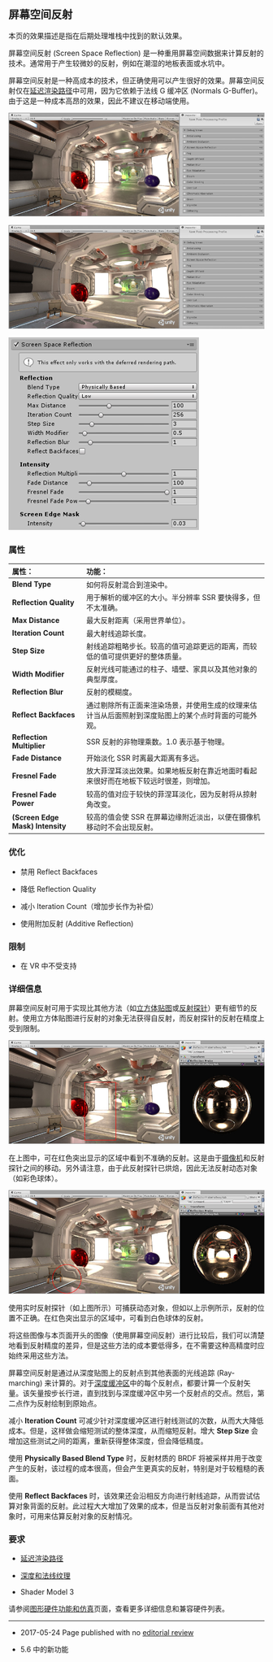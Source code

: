 ## 屏幕空间反射

本页的效果描述是指在后期处理堆栈中找到的默认效果。

屏幕空间反射 (Screen Space Reflection) 是一种重用屏幕空间数据来计算反射的技术。通常用于产生较微妙的反射，例如在潮湿的地板表面或水坑中。

屏幕空间反射是一种高成本的技术，但正确使用可以产生很好的效果。屏幕空间反射仅在[延迟渲染路径](RenderTech-DeferredShading.html)中可用，因为它依赖于法线 G 缓冲区 (Normals G-Buffer)。由于这是一种成本高昂的效果，因此不建议在移动端使用。

![应用屏幕空间反射 (Screen Space Reflection) 后的场景](../uploads/Main/PostProcessing-ScreenSpaceReflection-0.jpg)

![未应用反射的场景](../uploads/Main/PostProcessing-ScreenSpaceReflection-1.jpg)

![Screen Space Reflection 的 UI](../uploads/Main/PostProcessing-ScreenSpaceReflection-2.png)

### 属性

| __属性：__| __功能：__ |
|:---|:---| 
| __Blend Type__| 如何将反射混合到渲染中。 |
| __Reflection Quality__| 用于解析的缓冲区的大小。半分辨率 SSR 要快得多，但不太准确。 |
| __Max Distance__| 最大反射距离（采用世界单位）。 |
| __Iteration Count__| 最大射线追踪长度。 |
| __Step Size__| 射线追踪粗略步长。较高的值可追踪更远的距离，而较低的值可提供更好的整体质量。 |
| __Width Modifier__| 反射光线可能通过的柱子、墙壁、家具以及其他对象的典型厚度。 |
| __Reflection Blur__| 反射的模糊度。 |
| __Reflect Backfaces__| 通过剔除所有正面来渲染场景，并使用生成的纹理来估计当从后面照射到深度贴图上的某个点时背面的可能外观。  |
| __Reflection Multiplier__| SSR 反射的非物理乘数。1.0 表示基于物理。 |
| __Fade Distance__| 开始淡化 SSR 时离最大距离有多远。 |
| __Fresnel Fade__| 放大菲涅耳淡出效果。如果地板反射在靠近地面时看起来很好而在地板下较远时很差，则增加。 |
| __Fresnel Fade Power__| 较高的值对应于较快的菲涅耳淡化，因为反射将从掠射角改变。 |
| __(Screen Edge Mask) Intensity__| 较高的值会使 SSR 在屏幕边缘附近淡出，以便在摄像机移动时不会出现反射。 |

### 优化

* 禁用 Reflect Backfaces

* 降低 Reflection Quality

* 减小 Iteration Count（增加步长作为补偿）

* 使用附加反射 (Additive Reflection)

### 限制

* 在 VR 中不受支持

### 详细信息

屏幕空间反射可用于实现比其他方法（如[立方体贴图](class-Cubemap.html)或[反射探针](class-ReflectionProbe.html)）更有细节的反射。使用立方体贴图进行反射的对象无法获得自反射，而反射探针的反射在精度上受到限制。

![使用烘焙反射探针的场景](../uploads/Main/PostProcessing-ScreenSpaceReflection-3.jpg)

在上图中，可在红色突出显示的区域中看到不准确的反射。这是由于[摄像机](class-Camera.html)和反射探针之间的移动。另外请注意，由于此反射探针已烘焙，因此无法反射动态对象（如彩色球体）。

![](../uploads/Main/PostProcessing-ScreenSpaceReflection-4.jpg) 

使用实时反射探针（如上图所示）可捕获动态对象，但如以上示例所示，反射的位置不正确。在红色突出显示的区域中，可看到白色球体的反射。

将这些图像与本页面开头的图像（使用屏幕空间反射）进行比较后，我们可以清楚地看到反射精度的差异，但是这些方法的成本要低得多，在不需要这种高精度时应始终采用这些方法。

屏幕空间反射是通过从深度贴图上的反射点到其他表面的光线追踪 (Ray-marching) 来计算的。对于[深度缓冲区](SL-DepthTextures.html)中的每个反射点，都要计算一个反射矢量。该矢量按步长行进，直到找到与深度缓冲区中另一个反射点的交点。然后，第二点作为反射绘制到原始点。

减小 __Iteration Count__ 可减少针对深度缓冲区进行射线测试的次数，从而大大降低成本。但是，这样做会缩短测试的整体深度，从而缩短反射。增大 __Step Size__ 会增加这些测试之间的距离，重新获得整体深度，但会降低精度。

使用 __Physically Based Blend Type__ 时，反射材质的 BRDF 将被采样并用于改变产生的反射，该过程的成本很高，但会产生更真实的反射，特别是对于较粗糙的表面。

使用 __Reflect Backfaces__ 时，该效果还会沿相反方向进行射线追踪，从而尝试估算对象背面的反射。此过程大大增加了效果的成本，但是当反射对象前面有其他对象时，可用来估算反射对象的反射情况。

### 要求

* [延迟渲染路径](RenderTech-DeferredShading.html)

* [深度和法线纹理](SL-CameraDepthTexture.html)

* Shader Model 3

请参阅[图形硬件功能和仿真](GraphicsEmulation.html)页面，查看更多详细信息和兼容硬件列表。

---

* <span class="page-edit"> 2017-05-24  Page published with no [editorial review](DocumentationEditorialReview.html)
</span>

* <span class="page-history">5.6 中的新功能</span>
